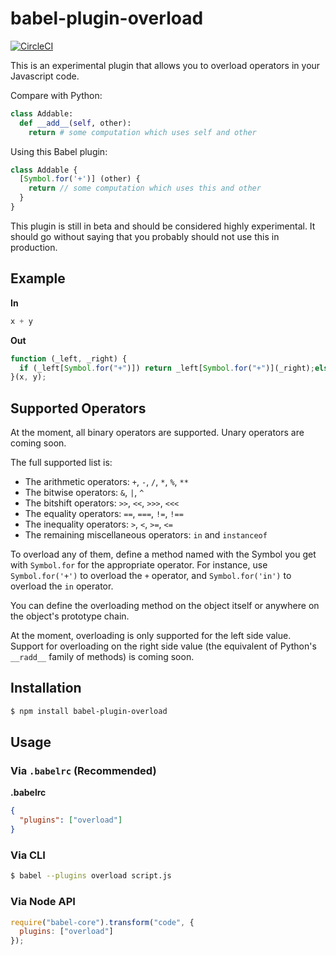 # babel-plugin-overload

  [![CircleCI](https://circleci.com/gh/foxbenjaminfox/babel-plugin-overload/tree/master.svg?style=shield)](https://circleci.com/gh/foxbenjaminfox/babel-plugin-overload/tree/master)

This is an experimental plugin that allows you to overload operators in your Javascript code.

Compare with Python:

````py
class Addable:
  def __add__(self, other):
    return # some computation which uses self and other
````

Using this Babel plugin:
````js
class Addable {
  [Symbol.for('+')] (other) {
    return // some computation which uses this and other
  }
}
````

This plugin is still in beta and should be considered highly experimental. It should go without saying that you probably should not use this in production.

## Example

**In**

````js
x + y
````

**Out**

````js
function (_left, _right) {
  if (_left[Symbol.for("+")]) return _left[Symbol.for("+")](_right);else return _left + _right;
}(x, y);
````

## Supported Operators
At the moment, all binary operators are supported. Unary operators are coming soon.

The full supported list is:
- The arithmetic operators: `+`, `-`, `/`, `*`, `%`, `**`
- The bitwise operators: `&`, `|`, `^`
- The bitshift operators: `>>`, `<<`, `>>>`, `<<<`
- The equality operators: `==`, `===`, `!=`, `!==`
- The inequality operators: `>`, `<`, `>=`, `<=`
- The remaining miscellaneous operators: `in` and `instanceof`

To overload any of them, define a method named with the Symbol you get with `Symbol.for` for the appropriate operator. For instance, use `Symbol.for('+')` to overload the `+` operator, and `Symbol.for('in')` to overload the `in` operator.

You can define the overloading method on the object itself or anywhere on the object's prototype chain.

At the moment, overloading is only supported for the left side value. Support for overloading on the right side value (the equivalent of Python's `__radd__` family of methods) is coming soon.

## Installation

````sh
$ npm install babel-plugin-overload
````

## Usage

### Via `.babelrc` (Recommended)

**.babelrc**

```json
{
  "plugins": ["overload"]
}
```

### Via CLI

```sh
$ babel --plugins overload script.js
```

### Via Node API

````javascript
require("babel-core").transform("code", {
  plugins: ["overload"]
});
````
